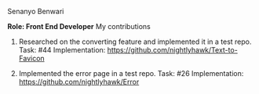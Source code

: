Senanyo Benwari


**Role: Front End Developer**
My contributions

1. Researched on the converting feature and implemented it in a test repo. Task: #44 Implementation: https://github.com/nightlyhawk/Text-to-Favicon

2. Implemented the error page in a test repo. Task: #26 Implementation: https://github.com/nightlyhawk/Error
